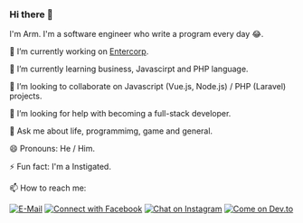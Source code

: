 ### Hi there 👋

I'm Arm. I'm a software engineer who write a program every day 😂.

🔭 I’m currently working on [Entercorp](https://entercorp.net/).

🌱 I’m currently learning business, Javascirpt and PHP language.

👯 I’m looking to collaborate on Javascript (Vue.js, Node.js) / PHP (Laravel) projects.

🤔 I’m looking for help with becoming a full-stack developer.

💬 Ask me about life, programmimg, game and general.

😄 Pronouns: He / Him.

⚡ Fun fact: I'm a Instigated.

📫 How to reach me: 

[![E-Mail](https://img.shields.io/badge/--email?label=E-mail&logo=Gmail&style=social)](mailto:sirawit.aarm@gmail.comm) 
[![Connect with Facebook](https://img.shields.io/badge/--facebook?label=Facebook&logo=Facebook&style=social)](https://www.facebook.com/arm.sirawit.75)
[![Chat on Instagram](https://img.shields.io/badge/--instagram?label=Instagram&logo=Instagram&style=social)](https://www.instagram.com/armsirawitt/)
[![Come on Dev.to](https://img.shields.io/badge/--devto?label=Dev.to&logo=Dev.to&style=social)](https://dev.to/sirawit)


<!--
**armsasmart/armsasmart** is a ✨ _special_ ✨ repository because its `README.md` (this file) appears on your GitHub profile.

Here are some ideas to get you started:

- 🔭 I’m currently working on ...
- 🌱 I’m currently learning ...
- 👯 I’m looking to collaborate on ...
- 🤔 I’m looking for help with ...
- 💬 Ask me about ...
- 📫 How to reach me: ...
- 😄 Pronouns: ...
- ⚡ Fun fact: ...
-->
